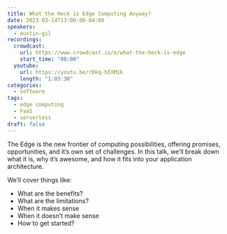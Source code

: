 ```yaml
---
title: What the Heck is Edge Computing Anyway?
date: 2023-03-14T13:00:00-04:00
speakers:
  - austin-gil
recordings:
  crowdcast:
    url: https://www.crowdcast.io/e/what-the-heck-is-edge
    start_time: "00:00"
  youtube:
    url: https://youtu.be/rDkq-hIXM1k
    length: "1:03:30"
categories:
  - software
tags:
  - edge computing
  - FaaS
  - serverless
draft: false
---
```


The Edge is the new frontier of computing possibilities, offering promises, opportunities, and it’s own set of challenges. In this talk, we’ll break down what it is, why it’s awesome, and how it fits into your application architecture.

We’ll cover things like:
- What are the benefits?
- What are the limitations?
- When it makes sense
- When it doesn’t make sense
- How to get started?
